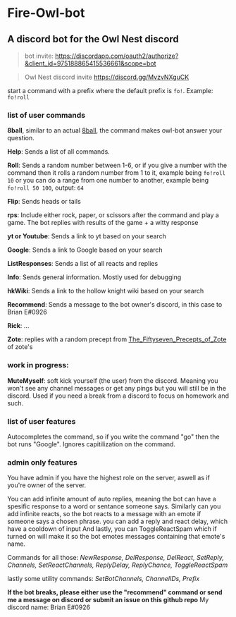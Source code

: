# Fire-Owl-bot
## A discord bot for the Owl Nest discord
> bot invite: https://discordapp.com/oauth2/authorize?&client_id=975188865415536661&scope=bot

> Owl Nest discord invite https://discord.gg/MvzvNXguCK

start a command with a prefix where the default prefix is `fo!`. Example: `fo!roll`

### list of user commands
**8ball**, similar to an actual [8ball](https://en.wikipedia.org/wiki/Magic_8_Ball), the command makes owl-bot answer your question.

**Help**: Sends a list of all commands.

**Roll**: Sends a random number between 1-6, or if you give a number with the command then it rolls a random number from 1 to it, example being `fo!roll 10` or you can do a range from one number to another, example being `fo!roll 50 100`, output: `64` 

**Flip**: Sends heads or tails

**rps**: Include either rock, paper, or scissors after the command and play a game. The bot replies with results of the game + a witty response  

**yt or Youtube**: Sends a link to yt based on your search

**Google**: Sends a link to Google based on your search

**ListResponses**: Sends a list of all reacts and replies

**Info**: Sends general information. Mostly used for debugging 

**hkWiki**: Sends a link to the hollow knight wiki based on your search

**Recommend**: Sends a message to the bot owner's discord, in this case to Brian E#0926

**Rick**: ...

**Zote**: replies with a random precept from [The_Fiftyseven_Precepts_of_Zote](https://www.reddit.com/r/HollowKnight/comments/643usq/the_fiftyseven_precepts_of_zote/) of zote's

### work in progress:
**MuteMyself**: soft kick yourself (the user) from the discord. Meaning you won't see any channel messages or get any pings but you will still be in the discord. Used if you need a break from a discord to focus on homework and such.

### list of user features
Autocompletes the command, so if you write the command "go" then the bot runs "Google".
Ignores capitilization on the command.

### admin only features
You have admin if you have the highest role on the server, aswell as if you're owner of the server.

You can add infinite amount of auto replies, meaning the bot can have a spesific response to a word or sentance someone says.
Similarly can you add infinite reacts, so the bot reacts to a message with an emote if someone says a chosen phrase.
you can add a reply and react delay, which have a cooldown of input 
And lastly, you can ToggleReactSpam which if turned on will make it so the bot emotes messages containing that emote's name.

Commands for all those:
*NewResponse, DelResponse, DelReact, SetReply, Channels, SetReactChannels, ReplyDelay, ReplyChance, ToggleReactSpam*

lastly some utility commands:
*SetBotChannels, ChannelIDs, Prefix*


**If the bot breaks, please either use the "recommend" command or send me a message on discord or submit an issue on this github repo**
My discord name: Brian E#0926

